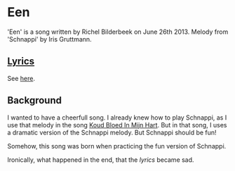# Een

'Een' is a song written by Richel Bilderbeek on June 26th 2013.
Melody from 'Schnappi' by Iris Gruttmann.

## [Lyrics](59_een.txt)

See [here](59_een.txt).

## Background

I wanted to have a cheerfull song.
I already knew how to play Schnappi,
as I use that melody in the song [Koud Bloed In Mijn Hart](46_koud_bloed_in_mijn_hart.md).
But in that song, I uses a dramatic version of the Schnappi melody.
But Schnappi should be fun!

Somehow, this song was born when practicing the fun version of Schnappi.

Ironically, what happened in the end, that the *lyrics* became sad.
